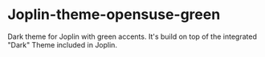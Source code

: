 # Joplin-theme-opensuse-green
Dark theme for Joplin with green accents. It's build on top of the integrated "Dark" Theme included in Joplin.
